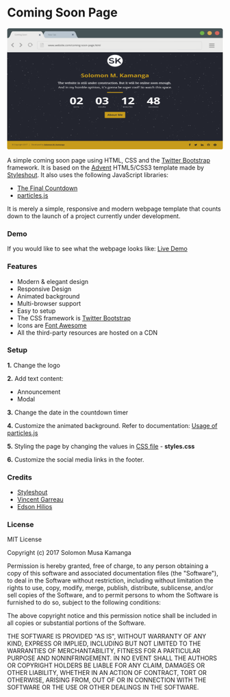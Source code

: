 # Coming Soon Page

![Screenshot](art/screenshot.png)

A simple coming soon page using HTML, CSS and the [Twitter Bootstrap](https://www.getbootstrap.com) framework. It is based on the [Advent](https://www.styleshout.com/free-templates/advent/) HTML5/CSS3 template made by [Styleshout](https://www.styleshout.com). It also uses the following JavaScript libraries:
- [The Final Countdown](http://hilios.github.io/jQuery.countdown/)
- [particles.js](http://vincentgarreau.com/particles.js/)

It is merely a simple, responsive and modern webpage template that counts down to the launch of a project currently under development.

### Demo
If you would like to see what the webpage looks like: [Live Demo](http://www.solomonkamanga.github.io/coming-soon-page)

### Features
- Modern & elegant design
- Responsive Design
- Animated background
- Multi-browser support
- Easy to setup
- The CSS framework is [Twitter Bootstrap](https://www.getbootstrap.com)
- Icons are [Font Awesome](https://www.fontawesome.io)
- All the third-party resources are hosted on a CDN 

### Setup
**1.** Change the logo

**2.** Add text content:
- Announcement
- Modal 

**3.** Change the date in the countdown timer

**4.** Customize the animated background. Refer to documentation: [Usage of particles.js](https://github.com/VincentGarreau/particles.js/#usage)

**5.** Styling the page by changing the values in [CSS file](css/style.css) - **styles.css**

**6.** Customize the social media links in the footer.

### Credits
- [Styleshout](https://www.styleshout.com)
- [Vincent Garreau](https://www.vincentgarreau.com)
- [Edson Hilios](http://edson.hilios.com.br)

### License
MIT License

Copyright (c) 2017 Solomon Musa Kamanga

Permission is hereby granted, free of charge, to any person obtaining a copy
of this software and associated documentation files (the "Software"), to deal
in the Software without restriction, including without limitation the rights
to use, copy, modify, merge, publish, distribute, sublicense, and/or sell
copies of the Software, and to permit persons to whom the Software is
furnished to do so, subject to the following conditions:

The above copyright notice and this permission notice shall be included in all
copies or substantial portions of the Software.

THE SOFTWARE IS PROVIDED "AS IS", WITHOUT WARRANTY OF ANY KIND, EXPRESS OR
IMPLIED, INCLUDING BUT NOT LIMITED TO THE WARRANTIES OF MERCHANTABILITY,
FITNESS FOR A PARTICULAR PURPOSE AND NONINFRINGEMENT. IN NO EVENT SHALL THE
AUTHORS OR COPYRIGHT HOLDERS BE LIABLE FOR ANY CLAIM, DAMAGES OR OTHER
LIABILITY, WHETHER IN AN ACTION OF CONTRACT, TORT OR OTHERWISE, ARISING FROM,
OUT OF OR IN CONNECTION WITH THE SOFTWARE OR THE USE OR OTHER DEALINGS IN THE
SOFTWARE.





